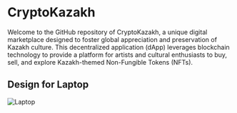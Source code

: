 # CryptoKazakh
Welcome to the GitHub repository of CryptoKazakh, a unique digital marketplace designed to foster global appreciation and preservation of Kazakh culture. This decentralized application (dApp) leverages blockchain technology to provide a platform for artists and cultural enthusiasts to buy, sell, and explore Kazakh-themed Non-Fungible Tokens (NFTs).

## Design for Laptop
![Laptop](https://github.com/aBacoding/CryptoKazakh/assets/97093590/f7915afd-fa90-44bc-be95-464e12ac1728)
